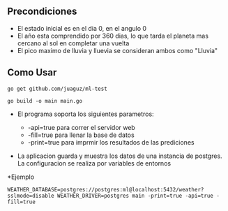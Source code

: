 ## Precondiciones
- El estado inicial es en el dia 0, en el angulo 0
- El año esta comprendido por 360 dias, lo que tarda el planeta mas cercano al sol en completar una vuelta
- El pico maximo de lluvia y lluevia se consideran ambos como "Lluvia"


## Como Usar

```
go get github.com/juaguz/ml-test
```

```
go build -o main main.go
```

* El programa soporta los siguientes parametros:
  * -api=true   para correr el servidor web
  * -fill=true  para llenar la base de datos
  * -print=true para imprmir los resultados de las prediciones

* La aplicacion guarda y muestra los datos de una instancia de postgres. La configuracion se realiza por variables de entornos

*Ejemplo
```
WEATHER_DATABASE=postgres://postgres:ml@localhost:5432/weather?sslmode=disable WEATHER_DRIVER=postgres main -print=true -api=true -fill=true
```